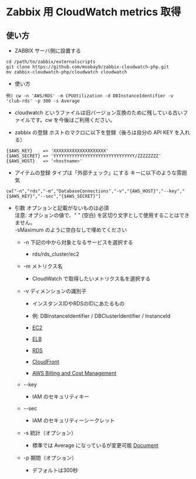 Zabbix 用 CloudWatch metrics 取得
=================================

## 使い方

* ZABBIX サーバ側に設置する

```
cd /path/to/zabbix/externalscripts
git clone https://github.com/moobay9/zabbix-cloudwatch-php.git
mv zabbix-cloudwatch-php/cloudwatch cloudwatch
```

* 使い方 

```
例) cw -n 'AWS/RDS' -m CPUUtilization -d DBInstanceIdentifier -v 'club-rds' -p 300 -s Average
```

  * cloudwatch というファイルは旧バージョン互換のために残している古いファイルです。cw を今後はご利用ください。



* zabbix の登録
ホストのマクロに以下を登録（後ろは自分の API KEY を入れる）  

```
{$AWS_KEY}    => 'XXXXXXXXXXXXXXXXXXXX'
{$AWS_SECRET} => 'YYYYYYYYYYYYYYYYYYYYYYYYYYYYYYY/ZZZZZZZZ'
{$AWS_HOST}   => '<hostname>'
```

* アイテムの登録
タイプは「外部チェック」にする
キーに以下のような雰囲気  


```
cw["-n","rds","-m","DatabaseConnections","-v","{AWS_HOST}","--key","{$AWS_KEY}","--sec","{$AWS_SECRET}"]
```

* 引数
  オプションと記載がないものは必須  
  注意: オプションの値で、" " (空白) を区切り文字として使用することはできません。  
  -sMaximum のように空白なしで埋めてください  



  * -n 下記の中から対象となるサービスを選択する
    * rds/rds_cluster/ec2

  * -m メトリクス名
    * CloudWatch で取得したいメトリクス名を選択する

  * -v ディメンションの識別子
    * インスタンスIDやRDSのIDにあたるもの
    * 例: DBInstanceIdentifier / DBClusterIdentifier / InstanceId

    * [EC2](http://docs.aws.amazon.com/ja_jp/AmazonCloudWatch/latest/monitoring/ec2-metricscollected.html)
    * [ELB](http://docs.aws.amazon.com/ja_jp/AmazonCloudWatch/latest/monitoring/elb-metricscollected.html)
    * [RDS](http://docs.aws.amazon.com/ja_jp/AmazonCloudWatch/latest/monitoring/rds-metricscollected.html)
    * [CloudFront](http://docs.aws.amazon.com/ja_jp/AmazonCloudWatch/latest/monitoring/cf-metricscollected.html)
    * [AWS Billing and Cost Management](http://docs.aws.amazon.com/ja_jp/AmazonCloudWatch/latest/monitoring/billing-metricscollected.html)


  * --key
    * IAM のセキュリティキー

  * --sec
    * IAM のセキュリティーシークレット

  * -s 統計（オプション）
    * 標準では Average になっているが変更可能 [Document](http://docs.aws.amazon.com/ja_jp/AmazonCloudWatch/latest/monitoring/cloudwatch_concepts.html#Statistic)

  * -p 期間（オプション）
    * デフォルトは300秒

